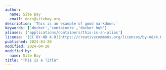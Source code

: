 ```yaml
---
author:
  name: Site Bay
  email: docs@sitebay.org
description: 'This is an example of good markdown.'
keywords: ['docker','containers','docker hub']
aliases: ['applications/containers/this-is-an-alias']
license: '[CC BY-ND 4.0](https://creativecommons.org/licenses/by-nd/4.0)'
published: 2024-04-20
modified: 2024-04-20
modified_by:
  name: Site Bay
title: "This Is a Title"
---
```

